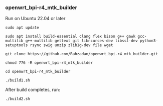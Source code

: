 ### openwrt_bpi-r4_mtk_builder

Run on Ubuntu 22.04 or later

`sudo apt update`

`sudo apt install build-essential clang flex bison g++ gawk gcc-multilib g++-multilib gettext git libncurses-dev libssl-dev python3-setuptools rsync swig unzip zlib1g-dev file wget`

`git clone https://github.com/Rahzadan/openwrt_bpi-r4_mtk_builder.git`

`chmod 776 -R openwrt_bpi-r4_mtk_builder`

`cd openwrt_bpi-r4_mtk_builder`

`./build1.sh`

After build completes, run:

`./build2.sh`
